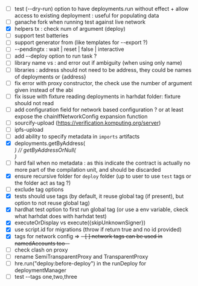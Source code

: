 - [ ] test (--dry-run) option to have deployments.run without effect + allow access to existing deployment : useful for populating data
- [ ] ganache fork when running test against live network
- [x] helpers tx : check num of argument (deploy)
- [ ] support test batteries
- [ ] support generator from (like templates for --export ?)
- [ ] --pendingtx : wait | reset | false | interactive
- [ ] add --deploy option to run task ?
- [ ] library name vs <path>:<name> and error out if ambiguity (when using only name)
- [ ] libraries : address should not need to be address, they could be names of deployments or {address}
- [ ] fix error with proxy constructor, the check use the number of argument given instead of the abi
- [ ] fix issue with fixture reading deployments in harhdat folder: fixture should not read
- [ ] add configuration field for network based configuration ? or at least expose the chainIfNetworkConfig expansion function
- [ ] sourcify-upload (https://verification.komputing.org/server)
- [ ] ipfs-upload
- [ ] add ability to specify metadata in `imports` artifacts
- [x] deployments.getByAddress(<address>) // getByAddressOrNull(<address>)
- [ ] hard fail when no metadata : as this indicate the contract is actually no more part of the compilation unit, and should be discarded
- [x] ensure recursive folder for `deploy` folder (up to user to use `test` tags or the folder act as tag ?)
- [ ] exclude tag options
- [x] tests should use tags (by default, it reuse global tag (if present), but option to not reuse global tag)
- [x] hardhat test option to first run global tag (or use a env variable, ckeck what harhdat does with harhdat test)
- [x] executeOrDisplay vs execute({skipUnknownSigner})
- [x] use script.id for migrations (throw if return true and no id provided)
- [x] tags for network config =>
      ~~- [ ] network tags can be used in namedAccounts too--~~
- [ ] check clash on proxy
- [ ] rename SemiTransparentProxy and TransparentProxy
- [ ] hre.run("deploy:before-deploy") in the runDeploy for deploymentManager
- [ ] test --tags one,two,three
